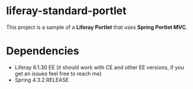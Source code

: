 # liferay-standard-portlet

This project is a sample of a **Liferay Portlet** that uses **Spring Portlet MVC**.

# Dependencies 
* Liferay 6.1.30 EE (it should work with CE and other EE versions, if you get an issues feel free to reach me)
* Spring 4.3.2.RELEASE

